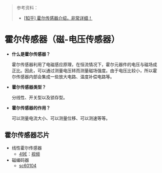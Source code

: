 > 参考资料：
>
> - [[知乎] 霍尔传感器介绍，非常详细！](https://zhuanlan.zhihu.com/p/366145885)

# 霍尔传感器（磁-电压传感器）

- **什么是霍尔传感器？**

  霍尔传感器利用了电磁感应原理，在恒流情况下，霍尔元器件的电压与磁场成正比。因此，可以通过测量电压转而测量磁场强度。由于电压比较小，所以霍尔传感器内部会集成一些放大电路、温度补偿电路等。

- **霍尔传感器类型？**

  分线性、开关型以及锁存型。

- **霍尔传感器的作用？**

  可以测量电流大小、可以测量位移、可以测速等等。



## 霍尔传感器芯片

- 线性霍尔传感器
  - [49E](https://detail.tmall.com/item.htm?spm=a230r.1.14.24.7bebb065gqDo69&id=642219636106&ns=1&abbucket=20)：[视频](https://www.youtube.com/watch?v=N9mTKzhpgkc)
- 磁编码器
  - [sc60104](http://www.timina-tech.com/product/16.html)